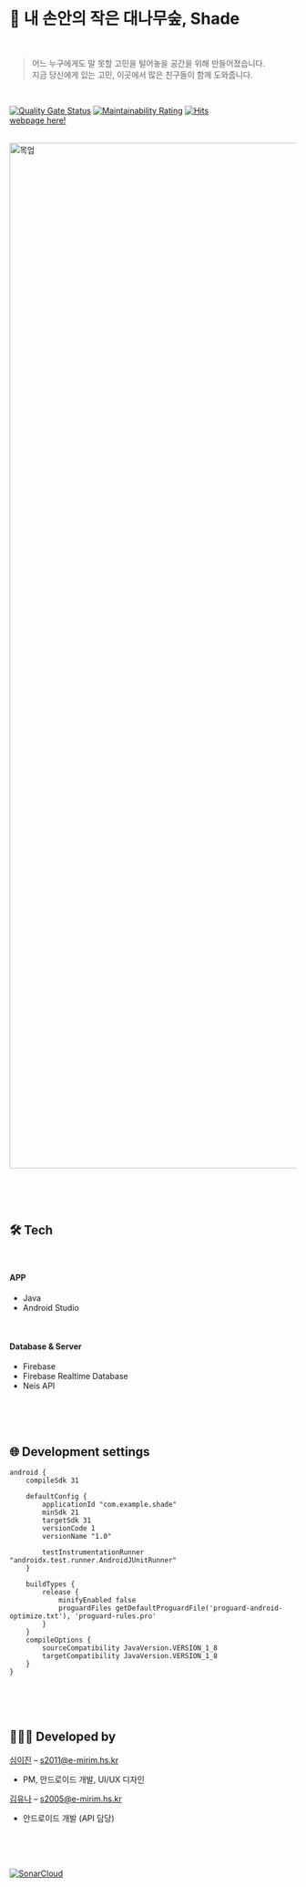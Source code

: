 # 🎋 내 손안의 작은 대나무숲, Shade 
<br/>

> 어느 누구에게도 말 못할 고민을 털어놓을 공간을 위해 만들어졌습니다. <br/>
> 지금 당신에게 있는 고민, 이곳에서 많은 친구들이 함께 도와줍니다. 

<br/>

[![Quality Gate Status](https://sonarcloud.io/api/project_badges/measure?project=2022-IT-SHOW-Shade_android&metric=alert_status)](https://sonarcloud.io/summary/new_code?id=2022-IT-SHOW-Shade_android) [![Maintainability Rating](https://sonarcloud.io/api/project_badges/measure?project=2022-IT-SHOW-Shade_android&metric=sqale_rating)](https://sonarcloud.io/summary/new_code?id=2022-IT-SHOW-Shade_android) [![Hits](https://hits.seeyoufarm.com/api/count/incr/badge.svg?url=https://github.com/2022-IT-SHOW-Shade&count_bg=%23849ED1&title_bg=%23849ED1&icon=&icon_color=%23E7E7E7&title=hits&edge_flat=false)](https://hits.seeyoufarm.com) <br/>
[webpage here!](https://shade.emirim.kr/)


<br/>
 
<img width="1800" alt="목업" src="https://user-images.githubusercontent.com/72568433/174945438-0ec72400-0c1b-4967-9588-8fc91020c5a5.png">

<br><br><br>

## 🛠️ Tech

<br/>

#### APP
- Java
- Android Studio

<br>

#### Database & Server
- Firebase
- Firebase Realtime Database
- Neis API

<br><br><br>

## 🌐 Development settings

```
android {
    compileSdk 31

    defaultConfig {
        applicationId "com.example.shade"
        minSdk 21
        targetSdk 31
        versionCode 1
        versionName "1.0"

        testInstrumentationRunner "androidx.test.runner.AndroidJUnitRunner"
    }

    buildTypes {
        release {
            minifyEnabled false
            proguardFiles getDefaultProguardFile('proguard-android-optimize.txt'), 'proguard-rules.pro'
        }
    }
    compileOptions {
        sourceCompatibility JavaVersion.VERSION_1_8
        targetCompatibility JavaVersion.VERSION_1_8
    }
}
```

<br><br><br>

## 👩🏻‍💻 Developed by

[심이진](https://github.com/0pyaq0) – s2011@e-mirim.hs.kr <br/>
* PM, 안드로이드 개발, UI/UX 디자인 <br/>

[김유나](https://github.com/U-and-Me) – s2005@e-mirim.hs.kr <br/>
* 안드로이드 개발 (API 담당)

<br><br><br/>

[![SonarCloud](https://sonarcloud.io/images/project_badges/sonarcloud-white.svg)](https://sonarcloud.io/summary/new_code?id=2022-IT-SHOW-Shade_android)


